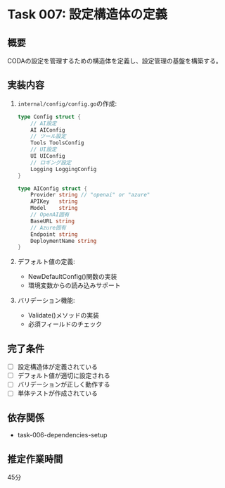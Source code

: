 # Task 007: 設定構造体の定義

## 概要
CODAの設定を管理するための構造体を定義し、設定管理の基盤を構築する。

## 実装内容
1. `internal/config/config.go`の作成:
   ```go
   type Config struct {
       // AI設定
       AI AIConfig
       // ツール設定
       Tools ToolsConfig
       // UI設定
       UI UIConfig
       // ロギング設定
       Logging LoggingConfig
   }
   
   type AIConfig struct {
       Provider string // "openai" or "azure"
       APIKey   string
       Model    string
       // OpenAI固有
       BaseURL string
       // Azure固有
       Endpoint string
       DeploymentName string
   }
   ```

2. デフォルト値の定義:
   - NewDefaultConfig()関数の実装
   - 環境変数からの読み込みサポート

3. バリデーション機能:
   - Validate()メソッドの実装
   - 必須フィールドのチェック

## 完了条件
- [ ] 設定構造体が定義されている
- [ ] デフォルト値が適切に設定される
- [ ] バリデーションが正しく動作する
- [ ] 単体テストが作成されている

## 依存関係
- task-006-dependencies-setup

## 推定作業時間
45分